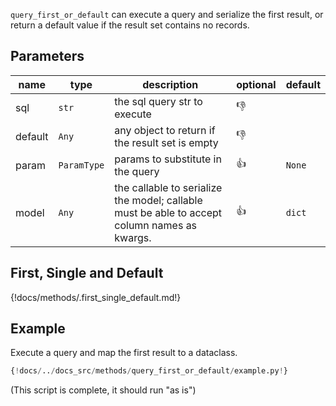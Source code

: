  
`query_first_or_default` can execute a query and serialize the first result, or return a default value if the result
set contains no records.

## Parameters
| name    | type        | description                                                                                   | optional     | default |
|---------|-------------|-----------------------------------------------------------------------------------------------|--------------|---------|
| sql     | `str`       | the sql query str to execute                                                                  | :thumbsdown: |         |
 | default | `Any`       | any object to return if the result set is empty                                               | :thumbsdown: |
| param   | `ParamType` | params to substitute in the query                                                             | :thumbsup:   | `None`  |
 | model   | `Any`       | the callable to serialize the model;  callable must be able to accept column names as kwargs. | :thumbsup:   | `dict`  |


## First, Single and Default
{!docs/methods/.first_single_default.md!}

## Example
Execute a query and map the first result to a dataclass.
```python
{!docs/../docs_src/methods/query_first_or_default/example.py!}
```
(This script is complete, it should run "as is")